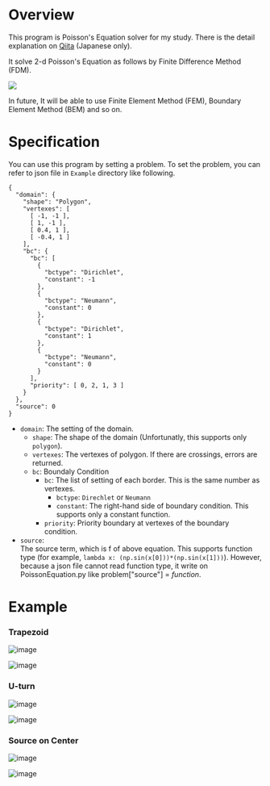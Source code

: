 # Overview
This program is Poisson's Equation solver for my study.
There is the detail explanation on [Qiita](https://qiita.com/atily17/items/ce3127bb71dcac7b5aab) (Japanese only).

It solve 2-d Poisson's Equation as follows by Finite Difference Method (FDM).

<img src="https://latex.codecogs.com/gif.latex?\inline&space;\frac{\partial^2u}{dx^2}+\frac{\partial^2u}{dy^2}=f" />

In future, It will be able to use Finite Element Method (FEM), Boundary Element Method (BEM) and so on.

# Specification

You can use this program by setting a problem.
To set the problem, you can refer to json file in `Example` directory like following.

```json:Problem1
{
  "domain": {
    "shape": "Polygon",
    "vertexes": [
      [ -1, -1 ],
      [ 1, -1 ],
      [ 0.4, 1 ],
      [ -0.4, 1 ]
    ],
    "bc": {
      "bc": [
        {
          "bctype": "Dirichlet",
          "constant": -1
        },
        {
          "bctype": "Neumann",
          "constant": 0
        },
        {
          "bctype": "Dirichlet",
          "constant": 1
        },
        {
          "bctype": "Neumann",
          "constant": 0
        }
      ],
      "priority": [ 0, 2, 1, 3 ]
    }
  },
  "source": 0
}
```

- `domain`: The setting of the domain.
    - `shape`: The shape of the domain (Unfortunatly, this supports only `polygon`).
    - `vertexes`: The vertexes of polygon. If there are crossings, errors are returned.
    - `bc`: Boundaly Condition
        - `bc`: The list of setting of each border. This is the same number as vertexes.
            - `bctype`: `Direchlet` or `Neumann`
            - `constant`: The right-hand side of boundary condition. This supports only a constant function.
        - `priority`: Priority boundary at vertexes of the boundary condition.
- `source`:  
The source term, which is f of above equation. This supports function type (for example, `lambda x: (np.sin(x[0]))*(np.sin(x[1]))`). However, because a json file cannot read function type, it write on PoissonEquation.py like problem["source"] = *function*.

# Example

### Trapezoid
![image](./Example/ResultImage/Trapezoid(Potential).png)

![image](./Example/ResultImage/Trapezoid(FluxDensity).png)

### U-turn
![image](./Example/ResultImage/U-turn(Potential).png)

![image](./Example/ResultImage/U-turn(FluxDensity).png)

### Source on Center
![image](./Example/ResultImage/CenterSource(Potential).png)

![image](./Example/ResultImage/CenterSource(FluxDensity).png)
